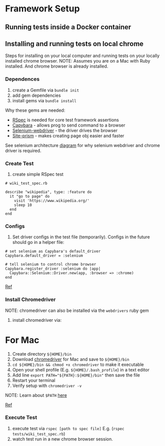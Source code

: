 # Framework Setup

## Running tests inside a Docker container 


## Installing and running tests on local chrome
Steps for installing on your local computer and running tests on your locally installed chrome browser. 
NOTE: Assumes you are on a Mac with Ruby installed. And chrome browser is already installed.

### Dependences
1. create a Gemfile via `bundle init`
1. add gem dependencies
1. install gems via `bundle install`

Why these gems are needed:
- [RSpec](https://rspec.info/documentation/) is needed for core test framework assertions
- [Capybara](https://github.com/teamcapybara/capybara/blob/master/README.md) - allows prog to send command to a browser
- [Selenium-webdriver](https://www.selenium.dev/documentation/en/webdriver/) - the driver drives the browser
- [Site-prism](https://github.com/site-prism/site_prism) - makes creating page obj easier and faster

See selenium architecture [diagram](https://www.browserstack.com/guide/ui-testing-with-selenium) 
for why selenium webdriver and chrome driver is required. 

### Create Test
1. create simple RSpec test 

```
# wiki_test_spec.rb

describe "wikipedia", type: :feature do
  it "go to page" do
    visit 'https://www.wikipedia.org/'
    sleep 10
  end
end
```

### Configs
1. Set driver configs in the test file (temporarily). Configs in the future should go in a helper file:
```
# set selenium as Capybara's default_driver
Capybara.default_driver = :selenium

# tell selenium to control chrome browser   
Capybara.register_driver :selenium do |app|
  Capybara::Selenium::Driver.new(app, :browser => :chrome)
end
```
[Ref](https://github.com/teamcapybara/capybara#configuring-and-adding-drivers)

### Install Chromedriver
NOTE: chromedriver can also be installed via the `webdrivers` ruby gem
1. install chromedriver via:

# For Mac 
1. Create directory `${HOME}/bin`
1. Download [chromedriver](https://sites.google.com/a/chromium.org/chromedriver/downloads) for Mac and save to `${HOME}/bin`
1. `cd ${HOME}/bin && chmod +x chromedriver` to make it executable
1. Open your shell profile (E.g. `${HOME}/.bash_profile`) in a text editor
1. Add line `export PATH="${PATH}:${HOME}/bin"` then save the file
1. Restart your terminal
1. Verify setup with `chromedriver -v`

NOTE: Learn about `$PATH` [here](https://launchschool.com/books/command_line/read/environment#path)

[Ref](https://zwbetz.com/download-chromedriver-binary-and-add-to-your-path-for-automated-functional-testing/)

### Execute Test
1. execute test via `rspec [path to spec file]` 
E.g. (`rspec tests/wiki_test_spec.rb`) 
1. watch test run in a new chrome browser session.



